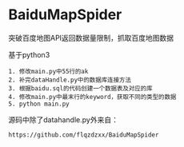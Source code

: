 # BaiduMapSpider

突破百度地图API返回数据量限制，抓取百度地图数据

基于python3

    1. 修改main.py中55行的ak
    2. 补完dataHandle.py中的数据库连接方法
    3. 根据baidu.sql的代码创建一个数据表及对应的库
    4. 修改main.py中最末行的keyword，获取不同的类型的数据
    5. python main.py

源码中除了datahandle.py外来自：

    https://github.com/flqzdzxx/BaiduMapSpider
